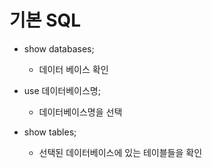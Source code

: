 # 기본 SQL

* show databases;
  * 데이터 베이스 확인
* use 데이터베이스명;
  * 데이터베이스명을 선택

* show tables;
  * 선택된 데이터베이스에 있는 테이블들을 확인

